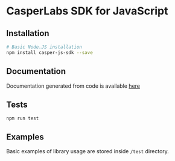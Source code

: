 # CasperLabs SDK for JavaScript

## Installation

```bash
# Basic Node.JS installation
npm install casper-js-sdk --save
```

## Documentation

Documentation generated from code is available [here](https://casper-ecosystem.github.io/casper-js-sdk/)

## Tests

```
npm run test
```

## Examples

Basic examples of library usage are stored inside `/test` directory.
